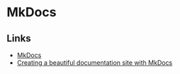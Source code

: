 #  MkDocs

## Links

- [MkDocs](https://www.mkdocs.org/)
- [Creating a beautiful documentation site with MkDocs](https://www.blimped.nl/creating-a-beautiful-documentation-site-with-mkdocs/)